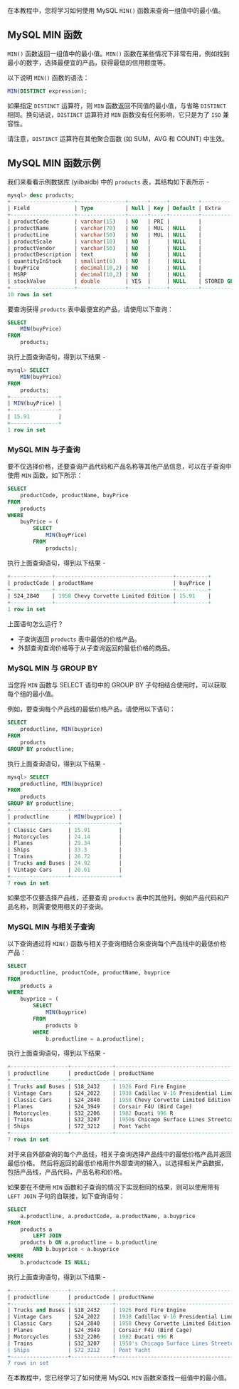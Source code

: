 在本教程中，您将学习如何使用 MySQL `MIN()` 函数来查询一组值中的最小值。

## MySQL MIN 函数

`MIN()` 函数返回一组值中的最小值。`MIN()` 函数在某些情况下非常有用，例如找到最小的数字，选择最便宜的产品，获得最低的信用额度等。

以下说明 `MIN()` 函数的语法：

```sql
MIN(DISTINCT expression);
```

如果指定 `DISTINCT` 运算符，则 `MIN` 函数返回不同值的最小值，与省略 `DISTINCT` 相同。换句话说，`DISTINCT` 运算符对 `MIN` 函数没有任何影响，它只是为了 `ISO` 兼容性。

请注意，`DISTINCT` 运算符在其他聚合函数 (如 SUM，AVG 和 COUNT) 中生效。

## MySQL MIN 函数示例

我们来看看示例数据库 (yiibaidb) 中的 `products` 表，其结构如下表所示 - 

```sql
mysql> desc products;
+--------------------+---------------+------+-----+---------+------------------+
| Field              | Type          | Null | Key | Default | Extra            |
+--------------------+---------------+------+-----+---------+------------------+
| productCode        | varchar(15)   | NO   | PRI |         |                  |
| productName        | varchar(70)   | NO   | MUL | NULL    |                  |
| productLine        | varchar(50)   | NO   | MUL | NULL    |                  |
| productScale       | varchar(10)   | NO   |     | NULL    |                  |
| productVendor      | varchar(50)   | NO   |     | NULL    |                  |
| productDescription | text          | NO   |     | NULL    |                  |
| quantityInStock    | smallint(6)   | NO   |     | NULL    |                  |
| buyPrice           | decimal(10,2) | NO   |     | NULL    |                  |
| MSRP               | decimal(10,2) | NO   |     | NULL    |                  |
| stockValue         | double        | YES  |     | NULL    | STORED GENERATED |
+--------------------+---------------+------+-----+---------+------------------+
10 rows in set
```

要查询获得 `products` 表中最便宜的产品，请使用以下查询：

```sql
SELECT 
    MIN(buyPrice)
FROM
    products;
```

执行上面查询语句，得到以下结果  -

```sql
mysql> SELECT 
    MIN(buyPrice)
FROM
    products;
+---------------+
| MIN(buyPrice) |
+---------------+
| 15.91         |
+---------------+
1 row in set
```

### MySQL MIN 与子查询

要不仅选择价格，还要查询产品代码和产品名称等其他产品信息，可以在子查询中使用 `MIN` 函数，如下所示：

```sql
SELECT 
    productCode, productName, buyPrice
FROM
    products
WHERE
    buyPrice = (
        SELECT 
            MIN(buyPrice)
        FROM
            products);
```

执行上面查询语句，得到以下结果 - 

```sql
+-------------+-------------------------------------+----------+
| productCode | productName                         | buyPrice |
+-------------+-------------------------------------+----------+
| S24_2840    | 1958 Chevy Corvette Limited Edition | 15.91    |
+-------------+-------------------------------------+----------+
1 row in set
```

上面语句怎么运行？

* 子查询返回 `products` 表中最低的价格产品。
* 外部查询查询价格等于从子查询返回的最低价格的商品。

### MySQL MIN 与 GROUP BY

当您将 `MIN` 函数与 SELECT 语句中的 GROUP BY 子句相结合使用时，可以获取每个组的最小值。

例如，要查询每个产品线的最低价格产品，请使用以下语句：

```sql
SELECT 
    productline, MIN(buyprice)
FROM
    products
GROUP BY productline;
```

执行上面查询语句，得到以下结果 - 

```sql
mysql> SELECT 
    productline, MIN(buyprice)
FROM
    products
GROUP BY productline;
+------------------+---------------+
| productline      | MIN(buyprice) |
+------------------+---------------+
| Classic Cars     | 15.91         |
| Motorcycles      | 24.14         |
| Planes           | 29.34         |
| Ships            | 33.3          |
| Trains           | 26.72         |
| Trucks and Buses | 24.92         |
| Vintage Cars     | 20.61         |
+------------------+---------------+
7 rows in set
```

如果您不仅要选择产品线，还要查询 `products` 表中的其他列，例如产品代码和产品名称，则需要使用相关的子查询。

### MySQL MIN 与相关子查询

以下查询通过将 `MIN()` 函数与相关子查询相结合来查询每个产品线中的最低价格产品：

```sql
SELECT 
    productline, productCode, productName, buyprice
FROM
    products a
WHERE
    buyprice = (
        SELECT 
            MIN(buyprice)
        FROM
            products b
        WHERE
            b.productline = a.productline);
```

执行上面查询语句，得到以下结果 - 

```sql
+------------------+-------------+-------------------------------------------+----------+
| productline      | productCode | productName                               | buyprice |
+------------------+-------------+-------------------------------------------+----------+
| Trucks and Buses | S18_2432    | 1926 Ford Fire Engine                     | 24.92    |
| Vintage Cars     | S24_2022    | 1938 Cadillac V-16 Presidential Limousine | 20.61    |
| Classic Cars     | S24_2840    | 1958 Chevy Corvette Limited Edition       | 15.91    |
| Planes           | S24_3949    | Corsair F4U (Bird Cage)                  | 29.34    |
| Motorcycles      | S32_2206    | 1982 Ducati 996 R                         | 24.14    |
| Trains           | S32_3207    | 1950s Chicago Surface Lines Streetcar    | 26.72    |
| Ships            | S72_3212    | Pont Yacht                                | 33.3     |
+------------------+-------------+-------------------------------------------+----------+
7 rows in set
```

对于来自外部查询的每个产品线，相关子查询选择产品线中的最低价格产品并返回最低价格。 然后将返回的最低价格用作外部查询的输入，以选择相关产品数据，包括产品线，产品代码，产品名称和价格。

如果要在不使用 `MIN` 函数和子查询的情况下实现相同的结果，则可以使用带有 `LEFT JOIN` 子句的自联接，如下查询语句：

```sql
SELECT 
    a.productline, a.productCode, a.productName, a.buyprice
FROM
    products a
        LEFT JOIN
    products b ON a.productline = b.productline
        AND b.buyprice < a.buyprice
WHERE
    b.productcode IS NULL;
```

执行上面查询语句，得到以下结果 - 

```sql
+------------------+-------------+-------------------------------------------+----------+
| productline      | productCode | productName                               | buyprice |
+------------------+-------------+-------------------------------------------+----------+
| Trucks and Buses | S18_2432    | 1926 Ford Fire Engine                     | 24.92    |
| Vintage Cars     | S24_2022    | 1938 Cadillac V-16 Presidential Limousine | 20.61    |
| Classic Cars     | S24_2840    | 1958 Chevy Corvette Limited Edition       | 15.91    |
| Planes           | S24_3949    | Corsair F4U (Bird Cage)                  | 29.34    |
| Motorcycles      | S32_2206    | 1982 Ducati 996 R                         | 24.14    |
| Trains           | S32_3207    | 1950's Chicago Surface Lines Streetcar    | 26.72    |
| Ships            | S72_3212    | Pont Yacht                                | 33.3     |
+------------------+-------------+-------------------------------------------+----------+
7 rows in set
```

在本教程中，您已经学习了如何使用 MySQL `MIN` 函数来查找一组值中的最小值。